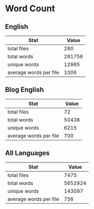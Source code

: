 # Word Count

## English

Stat | Value
---- | -----
total files | 280
total words | 281756
unique words | 12965
average words per file | 1006

## Blog English

Stat | Value
---- | -----
total files | 72
total words | 50438
unique words | 6215
average words per file | 700

## All Languages

Stat | Value
---- | -----
total files | 7475
total words | 5652924
unique words | 143097
average words per file | 756

